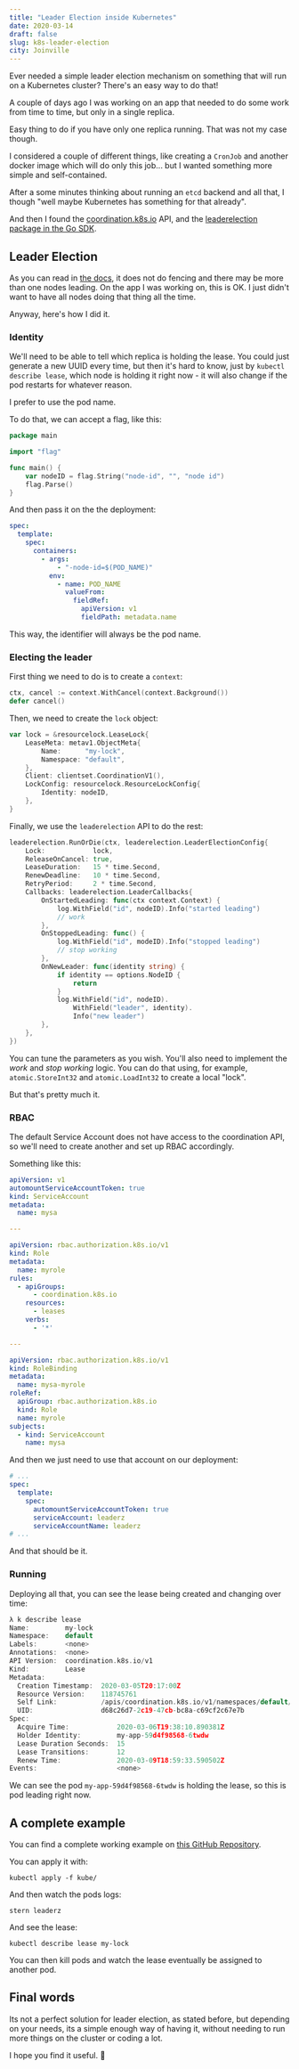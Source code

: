 ```yaml
---
title: "Leader Election inside Kubernetes"
date: 2020-03-14
draft: false
slug: k8s-leader-election
city: Joinville
---
```


Ever needed a simple leader election mechanism on something that will run on a Kubernetes cluster? There's an easy way to do that!

<!--more-->

A couple of days ago I was working on an app that needed to do some work from time to time, but only in a single replica.

Easy thing to do if you have only one replica running. That was not my case though.

I considered a couple of different things, like creating a `CronJob` and another docker image which will do only this job... but I wanted something more simple and self-contained.

After a some minutes thinking about running an `etcd` backend and all that, I though "well maybe Kubernetes has something for that already".

And then I found the [coordination.k8s.io](http://coordination.k8s.io/) API, and the [leaderelection package in the Go SDK](https://pkg.go.dev/k8s.io/client-go/tools/leaderelection).

## Leader Election

As you can read in [the docs](https://pkg.go.dev/k8s.io/client-go/tools/leaderelection?tab=doc), it does not do fencing and there may be more than one nodes leading. On the app I was working on, this is OK. I just didn't want to have all nodes doing that thing all the time.

Anyway, here's how I did it.

### Identity

We'll need to be able to tell which replica is holding the lease. You could just generate a new UUID every time, but then it's hard to know, just by `kubectl describe lease`, which node is holding it right now - it will also change if the pod restarts for whatever reason.

I prefer to use the pod name.

To do that, we can accept a flag, like this:

```go
package main

import "flag"

func main() {
	var nodeID = flag.String("node-id", "", "node id")
	flag.Parse()
}
```

And then pass it on the the deployment:

```yaml
spec:
  template:
    spec:
      containers:
        - args:
            - "-node-id=$(POD_NAME)"
          env:
            - name: POD_NAME
              valueFrom:
                fieldRef:
                  apiVersion: v1
                  fieldPath: metadata.name
```

This way, the identifier will always be the pod name.

### Electing the leader

First thing we need to do is to create a `context`:

```go
ctx, cancel := context.WithCancel(context.Background())
defer cancel()
```

Then, we need to create the `lock` object:

```go
var lock = &resourcelock.LeaseLock{
	LeaseMeta: metav1.ObjectMeta{
		Name:      "my-lock",
		Namespace: "default",
	},
	Client: clientset.CoordinationV1(),
	LockConfig: resourcelock.ResourceLockConfig{
		Identity: nodeID,
	},
}
```

Finally, we use the `leaderelection` API to do the rest:

```go
leaderelection.RunOrDie(ctx, leaderelection.LeaderElectionConfig{
	Lock:            lock,
	ReleaseOnCancel: true,
	LeaseDuration:   15 * time.Second,
	RenewDeadline:   10 * time.Second,
	RetryPeriod:     2 * time.Second,
	Callbacks: leaderelection.LeaderCallbacks{
		OnStartedLeading: func(ctx context.Context) {
			log.WithField("id", nodeID).Info("started leading")
			// work
		},
		OnStoppedLeading: func() {
			log.WithField("id", modeID).Info("stopped leading")
			// stop working
		},
		OnNewLeader: func(identity string) {
			if identity == options.NodeID {
				return
			}
			log.WithField("id", nodeID).
				WithField("leader", identity).
				Info("new leader")
		},
	},
})
```

You can tune the parameters as you wish. You'll also need to implement the *work* and *stop working* logic. You can do that using, for example, `atomic.StoreInt32` and `atomic.LoadInt32` to create a local "lock".

But that's pretty much it.

### RBAC

The default Service Account does not have access to the coordination API, so we'll need to create another and set up RBAC accordingly.

Something like this:

```yaml
apiVersion: v1
automountServiceAccountToken: true
kind: ServiceAccount
metadata:
  name: mysa

---

apiVersion: rbac.authorization.k8s.io/v1
kind: Role
metadata:
  name: myrole
rules:
  - apiGroups:
      - coordination.k8s.io
    resources:
      - leases
    verbs:
      - '*'

---

apiVersion: rbac.authorization.k8s.io/v1
kind: RoleBinding
metadata:
  name: mysa-myrole
roleRef:
  apiGroup: rbac.authorization.k8s.io
  kind: Role
  name: myrole
subjects:
  - kind: ServiceAccount
    name: mysa
```

And then we just need to use that account on our deployment:

```yaml
# ...
spec:
  template:
    spec:
      automountServiceAccountToken: true
      serviceAccount: leaderz
      serviceAccountName: leaderz
# ...
```

And that should be it.

### Running

Deploying all that, you can see the lease being created and changing over time:

```go
λ k describe lease
Name:         my-lock
Namespace:    default
Labels:       <none>
Annotations:  <none>
API Version:  coordination.k8s.io/v1
Kind:         Lease
Metadata:
  Creation Timestamp:  2020-03-05T20:17:00Z
  Resource Version:    118745761
  Self Link:           /apis/coordination.k8s.io/v1/namespaces/default/leases/my-lock
  UID:                 d68c26d7-2c19-47cb-bc8a-c69cf2c67e7b
Spec:
  Acquire Time:            2020-03-06T19:38:10.890381Z
  Holder Identity:         my-app-59d4f98568-6twdw
  Lease Duration Seconds:  15
  Lease Transitions:       12
  Renew Time:              2020-03-09T18:59:33.590502Z
Events:                    <none>
```

We can see the pod `my-app-59d4f98568-6twdw` is holding the lease, so this is pod leading right now.

## A complete example

You can find a complete working example on [this GitHub Repository](https://github.com/caarlos0/leaderz).

You can apply it with:

```shell
kubectl apply -f kube/
```

And then watch the pods logs:

```shell
stern leaderz
```

And see the lease:

```shell
kubectl describe lease my-lock
```

You can then kill pods and watch the lease eventually be assigned to another pod.

## Final words

Its not a perfect solution for leader election, as stated before, but depending on your needs, its a simple enough way of having it, without needing to run more things on the cluster or coding a lot.

I hope you find it useful. 🍻